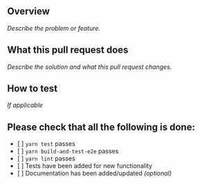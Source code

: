 ## Overview

_Describe the problem or feature._

## What this pull request does

_Describe the solution and what this pull request changes._

## How to test

_If applicable_

## Please check that all the following is done:

- [ ] `yarn test` passes
- [ ] `yarn build-and-test-e2e` passes
- [ ] `yarn lint` passes
- [ ] Tests have been added for new functionality
- [ ] Documentation has been added/updated _(optional)_
